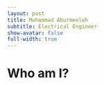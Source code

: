 ```yaml
---
layout: post
title: Muhammad Aburmeeleh
subtitle: Electrical Engineer
show-avatar: false
full-width: true
---
```

# Who am I?
